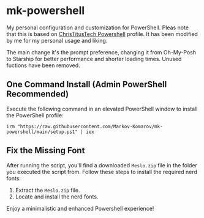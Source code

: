 # mk-powershell
My personal configuration and customization for PowerShell.
Pleas note that this is based on [ChrisTitusTech Powershell](https://github.com/ChrisTitusTech/powershell-profile/) profile.
It has been modified by me for my personal usage and liking.

The main change it's the prompt preference, changing it from Oh-My-Posh to Starship for better performance and shorter loading times.
Unused fuctions have been removed.

## One Command Install (Admin PowerShell Recommended)

Execute the following command in an elevated PowerShell window to install the PowerShell profile:

```
irm "https://raw.githubusercontent.com/Markov-Komarov/mk-powershell/main/setup.ps1" | iex
```

## Fix the Missing Font

After running the script, you'll find a downloaded `Meslo.zip` file in the folder you executed the script from. Follow these steps to install the required nerd fonts:

1. Extract the `Meslo.zip` file.
2. Locate and install the nerd fonts.

Enjoy a minimalistic and enhanced Powershell experience!

